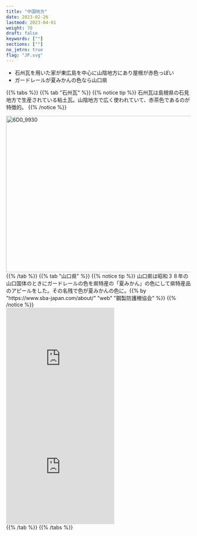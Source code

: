 ```yaml
---
title: "中国地方"
date: 2023-02-26
lastmod: 2023-04-01
weight: 70
draft: false
keywords: [""]
sections: [""]
no_jetro: true
flag: "JP.svg"
---
```




<div class="main-desciption area-description">
    <ul class="rule-list">
        <li>石州瓦を用いた家が東広島を中心に山陰地方にあり屋根が<span class="quiz">赤</span>色っぽい</li>
        <li>ガードレールが<span class="quiz">夏みかん</span>の色なら山口県</li>
    </ul>
</div>


{{% tabs  %}}
{{% tab "石州瓦" %}}
{{% notice tip %}}
石州瓦は島根県の石見地方で生産されている粘土瓦。山陰地方で広く使われていて、赤茶色であるのが特徴的。
{{% /notice %}}

<div class="googlemap-if">
<a data-flickr-embed="true" href="https://www.flickr.com/photos/phimee/52872530308/in/photolist-2gQeCSG-3TYvb-dyi7aW-dyi6T1-oWRn8W-2ggaKFS-aHmRVx-2oyaxd9" title="6D0_9930"><img src="https://live.staticflickr.com/65535/52872530308_d759a19711_z.jpg" width="640" height="426" alt="6D0_9930"/></a><script async src="//embedr.flickr.com/assets/client-code.js" charset="utf-8"></script>
</div>
{{% /tab %}}
{{% tab "山口県" %}}
{{% notice tip %}}
山口県は昭和３８年の山口国体のときにガードレールの色を県特産の「<span class="quiz">夏みかん</span>」の色にして県特産品のアピールをした。その名残で色が<span class="quiz">夏みかん</span>の色に。{{% by "https://www.sba-japan.com/about/" "web" "鋼製防護柵協会" %}}
{{% /notice %}}

<div class="googlemap-if">
<iframe src="https://www.google.com/maps/embed?pb=!4v1681477231114!6m8!1m7!1sM1bOX-a5JO9RCjUvwtySpw!2m2!1d34.30446807348519!2d131.5761889631186!3f161.4366904338581!4f-13.368927351182364!5f3.024232545143624" width="295" height="295" style="border:0;" allowfullscreen="" loading="lazy" referrerpolicy="no-referrer-when-downgrade"></iframe>
<iframe src="https://www.google.com/maps/embed?pb=!4v1681477284499!6m8!1m7!1so81hwcW-nANV5GG5wM5DvQ!2m2!1d34.1129498328318!2d132.0033576700296!3f226.73642745995758!4f-9.343796969950645!5f3.325193203789971" width="295" height="295" style="border:0;" allowfullscreen="" loading="lazy" referrerpolicy="no-referrer-when-downgrade"></iframe>
</div>
{{% /tab %}}
{{% /tabs %}}